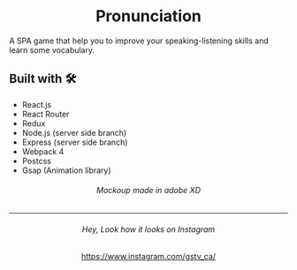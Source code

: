 <h1 style="text-align: center;">Pronunciation</h1>
A SPA game that help you to improve your speaking-listening skills and learn some vocabulary. 

## Built with 🛠
- React.js 
- React Router
- Redux
- Node.js (server side branch)
- Express (server side branch)
- Webpack 4
- Postcss
- Gsap (Animation library)

<div align='center'>

<h6 style="text-align: center;">Mockoup made in adobe XD</h6>

---

<h6 style="text-align: center;">Hey, Look how it looks on Instagram</h6>

 https://www.instagram.com/gstv_ca/
</div>

